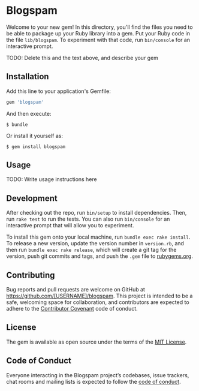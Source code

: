 # Blogspam

Welcome to your new gem! In this directory, you'll find the files you need to be able to package up your Ruby library into a gem. Put your Ruby code in the file `lib/blogspam`. To experiment with that code, run `bin/console` for an interactive prompt.

TODO: Delete this and the text above, and describe your gem

## Installation

Add this line to your application's Gemfile:

```ruby
gem 'blogspam'
```

And then execute:

    $ bundle

Or install it yourself as:

    $ gem install blogspam

## Usage

TODO: Write usage instructions here

## Development

After checking out the repo, run `bin/setup` to install dependencies. Then, run `rake test` to run the tests. You can also run `bin/console` for an interactive prompt that will allow you to experiment.

To install this gem onto your local machine, run `bundle exec rake install`. To release a new version, update the version number in `version.rb`, and then run `bundle exec rake release`, which will create a git tag for the version, push git commits and tags, and push the `.gem` file to [rubygems.org](https://rubygems.org).

## Contributing

Bug reports and pull requests are welcome on GitHub at https://github.com/[USERNAME]/blogspam. This project is intended to be a safe, welcoming space for collaboration, and contributors are expected to adhere to the [Contributor Covenant](http://contributor-covenant.org) code of conduct.

## License

The gem is available as open source under the terms of the [MIT License](https://opensource.org/licenses/MIT).

## Code of Conduct

Everyone interacting in the Blogspam project’s codebases, issue trackers, chat rooms and mailing lists is expected to follow the [code of conduct](https://github.com/[USERNAME]/blogspam/blob/master/CODE_OF_CONDUCT.md).

